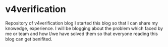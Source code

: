 v4verification
==============

Repository of v4verification blog
I started this blog so that I can share my knowedge, experience. 
I will be blogging about the problem which faced by me or team and how I/we have solved them so that everyone reading this blog can get benifited.
